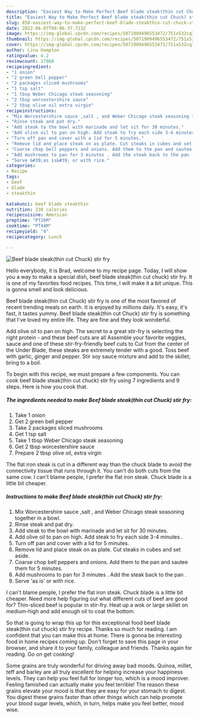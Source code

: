 ```yaml
---
description: "Easiest Way to Make Perfect Beef blade steak(thin cut Chuck) stir fry"
title: "Easiest Way to Make Perfect Beef blade steak(thin cut Chuck) stir fry"
slug: 850-easiest-way-to-make-perfect-beef-blade-steakthin-cut-chuck-stir-fry
date: 2022-06-07T09:06:37.723Z
image: https://img-global.cpcdn.com/recipes/5071909496553472/751x532cq70/beef-blade-steakthin-cut-chuck-stir-fry-recipe-main-photo.jpg
thumbnail: https://img-global.cpcdn.com/recipes/5071909496553472/751x532cq70/beef-blade-steakthin-cut-chuck-stir-fry-recipe-main-photo.jpg
cover: https://img-global.cpcdn.com/recipes/5071909496553472/751x532cq70/beef-blade-steakthin-cut-chuck-stir-fry-recipe-main-photo.jpg
author: Lina Hampton
ratingvalue: 4.2
reviewcount: 17868
recipeingredient:
- "1 onion"
- "2 green bell pepper"
- "2 packages sliced mushrooms"
- "1 tsp salt"
- "1 tbsp Weber Chicago steak seasoning"
- "2 tbsp worcestershire sauce"
- "2 tbsp olive oil extra virgin"
recipeinstructions:
- "Mix Worcestershire sauce ,salt , and Weber Chicago steak seasoning together in a bowl."
- "Rinse steak and pat dry."
- "Add steak to the bowl with marinade and let sit for 30 minutes."
- "Add olive oil to pan on high. Add steak to fry each side 3-4 minutes ."
- "Turn off pan and cover with a lid for 5 minutes."
- "Remove lid and place steak on as plate. Cut steaks in cubes and set aside."
- "Coarse chop bell peppers and onions. Add them to the pan and sautee them for 5 minutes."
- "Add mushrooms to pan for 3 minutes . Add the steak back to the pan ."
- "Serve &#39;as is&#39; or with rice."
categories:
- Recipe
tags:
- beef
- blade
- steakthin

katakunci: beef blade steakthin 
nutrition: 238 calories
recipecuisine: American
preptime: "PT26M"
cooktime: "PT44M"
recipeyield: "4"
recipecategory: Lunch

---
```



![Beef blade steak(thin cut Chuck) stir fry](https://img-global.cpcdn.com/recipes/5071909496553472/751x532cq70/beef-blade-steakthin-cut-chuck-stir-fry-recipe-main-photo.jpg)

Hello everybody, it is Brad, welcome to my recipe page. Today, I will show you a way to make a special dish, beef blade steak(thin cut chuck) stir fry. It is one of my favorites food recipes. This time, I will make it a bit unique. This is gonna smell and look delicious.

Beef blade steak(thin cut Chuck) stir fry is one of the most favored of recent trending meals on earth. It is enjoyed by millions daily. It's easy, it's fast, it tastes yummy. Beef blade steak(thin cut Chuck) stir fry is something that I've loved my entire life. They are fine and they look wonderful.

Add olive oil to pan on high. The secret to a great stir-fry is selecting the right protein - and these beef cuts are all Assemble your favorite veggies, sauce and one of these stir-fry-friendly beef cuts to Cut from the center of the Under Blade, these steaks are extremely tender with a good. Toss beef with garlic, ginger and pepper. Stir soy sauce mixture and add to the skillet; bring to a boil.


To begin with this recipe, we must prepare a few components. You can cook beef blade steak(thin cut chuck) stir fry using 7 ingredients and 9 steps. Here is how you cook that.

<!--inarticleads1-->

##### The ingredients needed to make Beef blade steak(thin cut Chuck) stir fry:

1. Take 1 onion
1. Get 2 green bell pepper
1. Take 2 packages sliced mushrooms
1. Get 1 tsp salt
1. Take 1 tbsp Weber Chicago steak seasoning
1. Get 2 tbsp worcestershire sauce
1. Prepare 2 tbsp olive oil, extra virgin


The flat iron steak is cut in a different way than the chuck blade to avoid the connectivity tissue that runs through it. You can&#39;t do both cuts from the same cow. I can&#39;t blame people, I prefer the flat iron steak. Chuck blade is a little bit cheaper. 

<!--inarticleads2-->

##### Instructions to make Beef blade steak(thin cut Chuck) stir fry:

1. Mix Worcestershire sauce ,salt , and Weber Chicago steak seasoning together in a bowl.
1. Rinse steak and pat dry.
1. Add steak to the bowl with marinade and let sit for 30 minutes.
1. Add olive oil to pan on high. Add steak to fry each side 3-4 minutes .
1. Turn off pan and cover with a lid for 5 minutes.
1. Remove lid and place steak on as plate. Cut steaks in cubes and set aside.
1. Coarse chop bell peppers and onions. Add them to the pan and sautee them for 5 minutes.
1. Add mushrooms to pan for 3 minutes . Add the steak back to the pan .
1. Serve &#39;as is&#39; or with rice.


I can&#39;t blame people, I prefer the flat iron steak. Chuck blade is a little bit cheaper. Need more help figuring out what different cuts of beef are good for? Thin-sliced beef is popular in stir-fry. Heat up a wok or large skillet on medium-high and add enough oil to coat the bottom. 

So that is going to wrap this up for this exceptional food beef blade steak(thin cut chuck) stir fry recipe. Thanks so much for reading. I am confident that you can make this at home. There is gonna be interesting food in home recipes coming up. Don't forget to save this page in your browser, and share it to your family, colleague and friends. Thanks again for reading. Go on get cooking!

Some grains are truly wonderful for driving away bad moods. Quinoa, millet, teff and barley are all truly excellent for helping increase your happiness levels. They can help you feel full for longer too, which is a mood improver. Feeling famished can actually make you feel terrible! The reason these grains elevate your mood is that they are easy for your stomach to digest. You digest these grains faster than other things which can help promote your blood sugar levels, which, in turn, helps make you feel better, mood wise.
